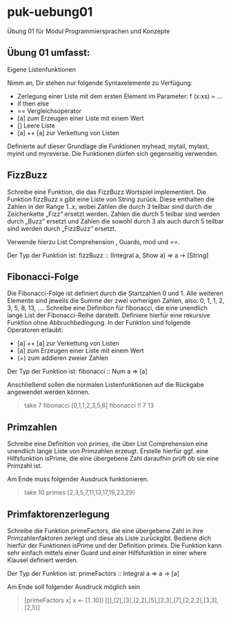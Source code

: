 # puk-uebung01
Übung 01 für Modul Programmiersprachen und Konzepte


## Übung 01 umfasst:
Eigene Listenfunktionen

Nimm an, Dir stehen nur folgende Syntaxelemente zu Verfügung:
* Zerlegung einer Liste mit dem ersten Element im Parameter: f (x:xs) = …
* if then else
* == Vergleichsoperator
* [a] zum Erzeugen einer Liste mit einem Wert
* [] Leere Liste
* [a] ++ [a] zur Verkettung von Listen

Definierte auf dieser Grundlage die Funktionen myhead, mytail, mylast, myinit und myreverse. Die Funktionen dürfen sich gegenseitig verwenden.

## FizzBuzz

Schreibe eine Funktion, die das FizzBuzz Wortspiel implementiert. Die Funktion fizzBuzz x gibt eine Liste von String zurück. Diese enthalten die Zahlen in der Range 1..x, wobei Zahlen die durch 3 teilbar sind durch die Zeichenkette „Fizz“ ersetzt werden. Zahlen die durch 5 teilbar sind werden durch „Buzz“ ersetzt und Zahlen die sowohl durch 3 als auch durch 5 teilbar sind werden durch „FizzBuzz“ ersetzt.

Verwende hierzu List Comprehension , Guards, mod und ==.

Der Typ der Funktion ist: fizzBuzz :: (Integral a, Show a) => a -> [String]

## Fibonacci-Folge

Die Fibonacci-Folge ist definiert durch die Startzahlen 0 und 1. Alle weiteren Elemente sind jeweils die Summe der zwei vorherigen Zahlen, also:
0, 1, 1, 2, 3, 5, 8, 13, ….
Schreibe eine Definition für fibonacci, die eine unendlich lange List der Fibonacci-Reihe darstellt. Definiere hierfür eine rekursive Funktion ohne Abbruchbedingung. In der Funktion sind folgende Operatoren erlaubt:
* [a] ++ [a] zur Verkettung von Listen
* [a] zum Erzeugen einer Liste mit einem Wert
* (+) zum addieren zweier Zahlen

Der Typ der Funktion ist: fibonacci :: Num a => [a]

Anschließend sollen die normalen Listenfunktionen auf die Rückgabe angewendet
werden können.

 > take 7 fibonacci
 [0,1,1,2,3,5,8]
 > fibonacci !! 7
 13

## Primzahlen

Schreibe eine Definition von primes, die über List Comprehension eine unendlich lange Liste von Primzahlen erzeugt. Erstelle hierfür ggf. eine Hilfsfunktion isPrime, die eine übergebene Zahl daraufhin prüft ob sie eine Primzahl ist.

Am Ende muss folgender Ausdruck funktionieren.

 > take 10 primes
 [2,3,5,7,11,13,17,19,23,29]

## Primfaktorenzerlegung

Schreibe die Funktion primeFactors, die eine übergebene Zahl in ihre Primzahlenfaktoren zerlegt und diese als Liste zurückgibt. Bediene dich hierfür der Funktionen isPrime und der Definition primes. Die Funktion kann sehr einfach mittels einer Guard und einer Hilfsfunktion in einer where Klausel definiert werden.

Der Typ der Funktion ist: primeFactors :: Integral a => a -> [a]

Am Ende soll folgender Ausdruck möglich sein

 > [primeFactors x| x <- [1..10]]
 [[],[2],[3],[2,2],[5],[2,3],[7],[2,2,2],[3,3],[2,5]]
